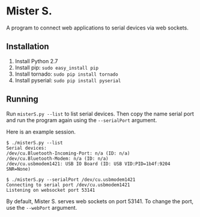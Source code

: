 # Mister S.

A program to connect web applications to serial devices via web sockets.


## Installation

1. Install Python 2.7
2. Install pip: `sudo easy_install pip`
3. Install tornado: `sudo pip install tornado`
4. Install pyserial: `sudo pip install pyserial`


## Running

Run `misterS.py --list` to list serial devices. Then copy the name serial port and run the program again using the `--serialPort` argument.

Here is an example session.

```
$ ./misterS.py --list
Serial devices:
/dev/cu.Bluetooth-Incoming-Port: n/a (ID: n/a)
/dev/cu.Bluetooth-Modem: n/a (ID: n/a)
/dev/cu.usbmodem1421: USB IO Board (ID: USB VID:PID=1b4f:9204 SNR=None)

$ ./misterS.py --serialPort /dev/cu.usbmodem1421
Connecting to serial port /dev/cu.usbmodem1421
Listening on websocket port 53141
```

By default, Mister S. serves web sockets on port 53141. To change the port, use the `--webPort` argument.
